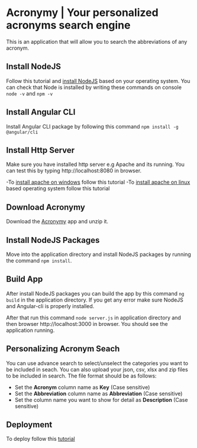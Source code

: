 # Acronymy | Your personalized acronyms search engine

This is an application that will allow you to search the abbreviations of any acronym.

## Install NodeJS

Follow this tutorial and [install NodeJS](https://docs.npmjs.com/getting-started/installing-node) based on your operating system. You can check that Node is installed by writing these commands on console 
```node -v``` and ```npm -v```

## Install Angular CLI
Install Angular CLI package by following this command ```npm install -g @angular/cli```

## Install Http Server
Make sure you have installed http server e.g Apache and its running. You can test this by typing http://localhost:8080 in browser.

-To [install apache on windows](https://www.sitepoint.com/how-to-install-apache-on-windows/) follow this tutorial
-To [install apache on linux](http://www.thatislinux.com/how-to-install-apache-webserver/) based operating system follow this tutorial

## Download Acronymy

Download the [Acronymy](https://github.com/Singapore-Tech-Entrepreneurs/acronymy) app and unzip it.

## Install NodeJS Packages

Move into the application directory and install NodeJS packages by running the command ```npm install```. 


## Build App

After install NodeJS packages you can build the app by this command ```ng build``` in the application directory. If you get any error make sure NodeJS and Angular-cli is properly installed.

After that run this command ```node server.js``` in application directory and then browser http://localhost:3000 in browser. You should see the application running.

## Personalizing Acronym Seach

You can use advance search to select/unselect the categories you want to be included in seach. You can also upload your json, csv, xlsx and zip files to be included in search. The file format should be as follows:

- Set the **Acronym** column name as **Key** (Case sensitive)
- Set the **Abbreviation** column name as **Abbreviation** (Case sensitive)
- Set the column name you want to show for detail as **Description** (Case sensitive)


## Deployment

To deploy follow this [tutorial](https://www.1and1.com/cloud-community/learn/application/misc/set-up-a-nodejs-app-for-a-website-with-apache-on-ubuntu-1604/)